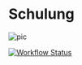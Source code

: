 # Schulung
![pic](https://img.shields.io/badge/Sortertests-passed-green?link=https%3A%2F%2Fgithub.com%2FMcapozzolo%2FSchulung%2Factions%2Fruns%2F6574449417)

[![Workflow Status](https://img.shields.io/badge/Workflow-Passed-brightgreen)](https://github.com/Mcapozzolo/Schulung/actions/workflows/dotnet.yml)
